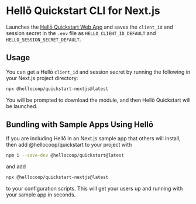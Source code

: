 # Hellō Quickstart CLI for Next.js

Launches the [Hellō Quickstart Web App](https://www.hello.dev/documentation/management-apis.html#quickstart-api) and saves the `client_id` and session secret in the `.env` file as `HELLO_CLIENT_ID_DEFAULT` and `HELLO_SESSION_SECRET_DEFAULT`.

## Usage

You can get a Hellō `client_id` and session secret by running the following in your Next.js project directory:
```sh
npx @hellocoop/quickstart-nextjs@latest
```
You will be prompted to download the module, and then Hellō Quickstart will be launched.

## Bundling with Sample Apps Using Hellō 

If you are including Hellō in an Next.js sample app that others will install, then add @hellocoop/quickstart to your project with
```sh
npm i --save-dev @hellocoop/quickstart@latest
``` 
and add 
```sh
npx @hellocoop/quickstart-nextjs@latest
```
to your configuration scripts. This will get your users up and running with your sample app in seconds.